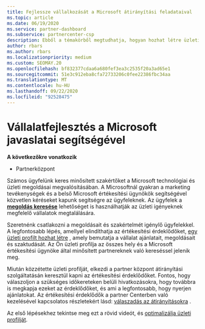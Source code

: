 ```yaml
---
title: Fejlessze vállalkozását a Microsoft átirányítási feladataival
ms.topic: article
ms.date: 06/19/2020
ms.service: partner-dashboard
ms.subservice: partnercenter-csp
description: Ebből a témakörből megtudhatja, hogyan hozhat létre üzleti profilt az értékesítési érdeklődők létrehozásához a partner Center-átirányítási szolgáltatáson keresztül, majd válaszoljon ezekre az átirányításokra.
author: rbars
ms.author: rbars
ms.localizationpriority: medium
ms.custom: SEOMAY.20
ms.openlocfilehash: bf832377cdaa6a680fef3ea3c2535f20a3ad65e1
ms.sourcegitcommit: 51e3c912eba8cfa72733206c0fee22386fbc34aa
ms.translationtype: MT
ms.contentlocale: hu-HU
ms.lasthandoff: 09/22/2020
ms.locfileid: "92528475"
---
```

# <a name="grow-your-business-with-referrals-from-microsoft"></a>Vállalatfejlesztés a Microsoft javaslatai segítségével

**A következőkre vonatkozik**

- Partnerközpont

Számos ügyfelünk keres minősített szakértőket a Microsoft technológiai és üzleti megoldásai megvalósításában. A Microsoftnál gyakran a marketing tevékenységek és a belső Microsoft értékesítési ügynökök segítségével közvetlen kéréseket kapunk segítségre az ügyfeleknek. Az ügyfelek a [ **megoldás keresése**](https://www.microsoft.com/solution-providers/search) lehetőséget is használhatják az üzleti igényeknek megfelelő vállalatok megtalálására. 

Szeretnénk csatlakozni a megoldásait és szakértelmét igénylő ügyfelekkel. A legfontosabb lépés, amellyel elindíthatja az értékesítési érdeklődőket, [egy üzleti profilt hozhat létre](create-a-marketing-profile.md) , amely bemutatja a vállalat ajánlatait, megoldásait és szaktudását. Az Ön üzleti profilja az összes hely és a Microsoft értékesítési ügynöke által minősített partnereknek való kereséssel jelenik meg. 

 Miután közzétette üzleti profilját, elkezdi a partner központ átirányítási szolgáltatásán keresztül kapni az értékesítési érdeklődőket. Fontos, hogy válaszoljon a szükséges időkereteken belüli hivatkozásokra, hogy továbbra is megkapja ezeket az érdeklődőket, és ami a legfontosabb, hogy nyerjen ajánlatokat. Az értékesítési érdeklődők a partner Centerben való kezelésével kapcsolatos részletekért lásd: [válaszadás az átirányításokra](manage-leads.md) .  


Az első lépésekhez tekintse meg ezt a rövid videót, és [optimalizálja üzleti profilját](https://player.vimeo.com/video/252788046).
